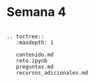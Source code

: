 # Semana 4


```{eval-rst}

.. toctree::
   :maxdepth: 1

   contenido.md
   reto.ipynb
   preguntas.md
   recursos_adicionales.md

```

